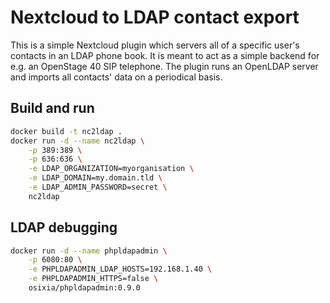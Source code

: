 # Nextcloud to LDAP contact export

This is a simple Nextcloud plugin which servers all of a specific user's
contacts in an LDAP phone book.
It is meant to act as a simple backend for e.g. an OpenStage 40 SIP telephone.
The plugin runs an OpenLDAP server and imports all contacts' data on a
periodical basis.

## Build and run

```sh
docker build -t nc2ldap .
docker run -d --name nc2ldap \
    -p 389:389 \
    -p 636:636 \
    -e LDAP_ORGANIZATION=myorganisation \
    -e LDAP_DOMAIN=my.domain.tld \
    -e LDAP_ADMIN_PASSWORD=secret \
    nc2ldap
```

## LDAP debugging

```sh
docker run -d --name phpldapadmin \
    -p 6080:80 \
    -e PHPLDAPADMIN_LDAP_HOSTS=192.168.1.40 \
    -e PHPLDAPADMIN_HTTPS=false \
    osixia/phpldapadmin:0.9.0
```
